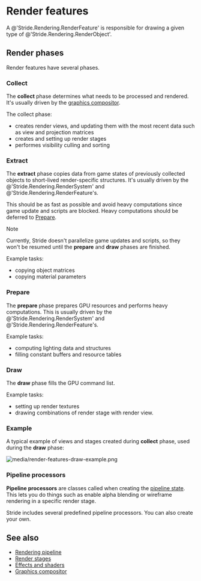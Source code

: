 # Render features

A @'Stride.Rendering.RenderFeature' is responsible for drawing a given type of @'Stride.Rendering.RenderObject'.

## Render phases

Render features have several phases.

### Collect

The **collect** phase determines what needs to be processed and rendered. It's usually driven by the [graphics compositor](../graphics-compositor/index.md).

The collect phase:

* creates render views, and updating them with the most recent data such as view and projection matrices
* creates and setting up render stages
* performes visibility culling and sorting

### Extract

The **extract** phase copies data from game states of previously collected objects to short-lived render-specific structures. It's usually driven by the @'Stride.Rendering.RenderSystem' and @'Stride.Rendering.RenderFeature's.

This should be as fast as possible and avoid heavy computations since game update and scripts are blocked. Heavy computations should be deferred to [Prepare](#prepare).

> [!Note]
> Currently, Stride doesn't parallelize game updates and scripts, so they won't be resumed until the **prepare** and **draw** phases are finished.

Example tasks:

* copying object matrices
* copying material parameters

### Prepare

The **prepare** phase prepares GPU resources and performs heavy computations. This is usually driven by the @'Stride.Rendering.RenderSystem' and @'Stride.Rendering.RenderFeature's.

Example tasks:

* computing lighting data and structures
* filling constant buffers and resource tables

### Draw

The **draw** phase fills the GPU command list.

Example tasks:

* setting up render textures
* drawing combinations of render stage with render view.

### Example

A typical example of views and stages created during **collect** phase, used during the **draw** phase:

![media/render-features-draw-example.png](media/render-features-draw-example.png)

### Pipeline processors

**Pipeline processors** are classes called when creating the [pipeline state](../low-level-api/pipeline-state.md). This lets you do things such as enable alpha blending or wireframe rendering in a specific render stage.

Stride includes several predefined pipeline processors. You can also create your own.

## See also

* [Rendering pipeline](index.md)
* [Render stages](render-stages.md)
* [Effects and shaders](../effects-and-shaders/index.md)
* [Graphics compositor](../graphics-compositor/index.md)